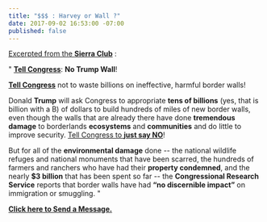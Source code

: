 ```yaml
---
title: "$$$ : Harvey or Wall ?"
date: 2017-09-02 16:53:00 -07:00
published: false
---
```


[Excerpted from the **Sierra Club**](http://www.sierraclub.org/borderlands) :

"  [**Tell Congress**](https://sierra.secure.force.com/actions/Arizona?actionId=AR0066783&_ga=2.50182369.695833903.1504396104-306019161.1504396104): **No Trump Wall**!

[**Tell Congress**](https://sierra.secure.force.com/actions/Arizona?actionId=AR0066783&_ga=2.50182369.695833903.1504396104-306019161.1504396104) not to waste billions on ineffective, harmful border walls!

Donald **Trump** will ask Congress to appropriate **tens of billions** (yes, that is billion with a B) of dollars to build hundreds of miles of new border walls, even though the walls that are already there have done **tremendous damage** to borderlands **ecosystems** and **communities** and do little to improve security. [Tell Congress to **just say NO**](https://sierra.secure.force.com/actions/Arizona?actionId=AR0066783&_ga=2.50182369.695833903.1504396104-306019161.1504396104)!

But for all of the **environmental damage** done -- the national wildlife refuges and national monuments that have been scarred, the hundreds of farmers and ranchers who have had their **property condemned**, and the nearly **$3 billion** that has been spent so far -- the **Congressional Research Service** reports that border walls have had **“no discernible impact”** on immigration or smuggling.  "

[**Click here to Send a Message.**](https://sierra.secure.force.com/actions/Arizona?actionId=AR0066783&_ga=2.50182369.695833903.1504396104-306019161.1504396104)